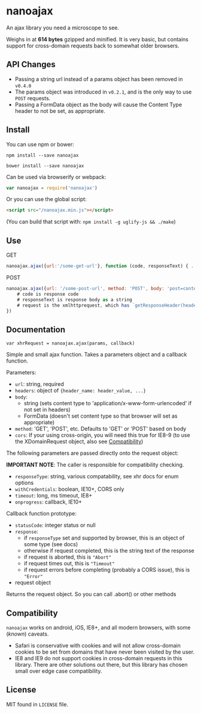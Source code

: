 nanoajax
========

An ajax library you need a microscope to see.

Weighs in at **614 bytes** gzipped and minified. It is very basic, but contains support for cross-domain requests back to somewhat older browsers.

## API Changes

- Passing a string url instead of a params object has been removed in `v0.4.0`
- The params object was introduced in `v0.2.1`, and is the only way to use `POST` requests.
- Passing a FormData object as the body will cause the Content Type header to not be set, as appropriate.

## Install

You can use npm or bower:

```
npm install --save nanoajax
```

```
bower install --save nanoajax
```

Can be used via browserify or webpack:

```javascript
var nanoajax = require('nanoajax')
```

Or you can use the global script:

```html
<script src="/nanoajax.min.js"></script>
```

(You can build that script with: `npm install -g uglify-js && ./make`)

## Use

GET

```javascript
nanoajax.ajax({url:'/some-get-url'}, function (code, responseText) { ... })
```

POST

```javascript
nanoajax.ajax({url: '/some-post-url', method: 'POST', body: 'post=content&args=yaknow'}, function (code, responseText, request) {
    # code is response code
    # responseText is response body as a string
    # request is the xmlhttprequest, which has `getResponseHeader(header)` function
})
```

## Documentation

```
var xhrRequest = nanoajax.ajax(params, callback)
```

Simple and small ajax function. Takes a parameters object and a callback function.

Parameters:

- `url`: string, required
- `headers`: object of `{header_name: header_value, ...}`
- `body`:
    + string (sets content type to 'application/x-www-form-urlencoded' if not set in headers)
    + FormData (doesn't set content type so that browser will set as appropriate)
- `method`: 'GET', 'POST', etc. Defaults to 'GET' or 'POST' based on body
- `cors`: If your using cross-origin, you will need this true for IE8-9 (to use the XDomainRequest object, also see [Compatibility](#compatibility))

The following parameters are passed directly onto the request object:

**IMPORTANT NOTE**: The caller is responsible for compatibility checking.

- `responseType`: string, various compatability, see xhr docs for enum options
- `withCredentials`: boolean, IE10+, CORS only
- `timeout`: long, ms timeout, IE8+
- `onprogress`: callback, IE10+

Callback function prototype:

- `statusCode`: integer status or null
- `response`:
    + if `responseType` set and supported by browser, this is an object of some type (see docs)
    + otherwise if request completed, this is the string text of the response
    + if request is aborted, this is `"Abort"`
    + if request times out, this is `"Timeout"`
    + if request errors before completing (probably a CORS issue), this is `"Error"`
- request object

Returns the request object. So you can call .abort() or other methods

## Compatibility

`nanoajax` works on android, iOS, IE8+, and all modern browsers, with some (_known_) caveats.

- Safari is conservative with cookies and will not allow cross-domain cookies to be set from domains that have never been visited by the user.
- IE8 and IE9 do not support cookies in cross-domain requests in this library. There are other solutions out there, but this library has chosen small over edge case compatibility.

## License

MIT found in `LICENSE` file.

